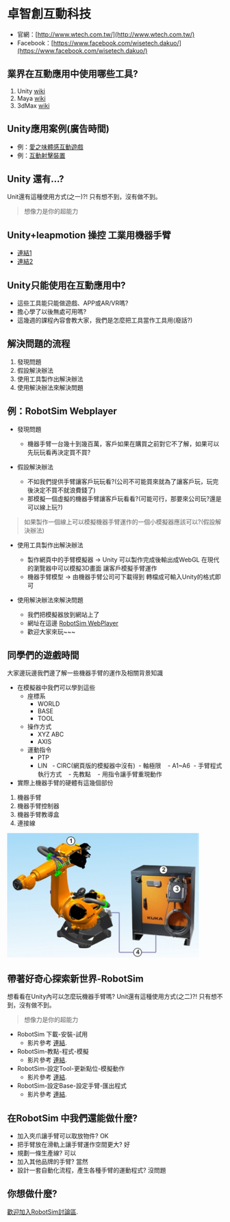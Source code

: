 # 卓智創互動科技
* 官網：[http://www.wtech.com.tw/](http://www.wtech.com.tw/)
* Facebook：[https://www.facebook.com/wisetech.dakuo/](https://www.facebook.com/wisetech.dakuo/) 



## 業界在互動應用中使用哪些工具?
1. Unity [wiki](https://zh.wikipedia.org/wiki/Unity_(%E6%B8%B8%E6%88%8F%E5%BC%95%E6%93%8E))
1. Maya [wiki](https://zh.wikipedia.org/wiki/Maya)
1. 3dMax [wiki](https://zh.wikipedia.org/wiki/3ds_Max)



## Unity應用案例(廣告時間)
* 例：[愛之味體感互動遊戲](https://www.facebook.com/wisetech.dakuo/videos/885588164860007/)
* 例：[互動射擊裝置](https://www.facebook.com/wisetech.dakuo/videos/664104040341755/)



## Unity 還有...?
Unit還有這種使用方式(之一)?! 只有想不到，沒有做不到。
> 想像力是你的超能力



## Unity+leapmotion 操控 工業用機器手臂
* [連結1](https://www.facebook.com/wisetech.dakuo/videos/1212236958861791/)
* [連結2](https://www.facebook.com/wisetech.dakuo/videos/1225804447505042/)



## Unity只能使用在互動應用中?
* 這些工具能只能做遊戲、APP或AR/VR嗎?
* 擔心學了以後無處可用嗎?
* 這幾週的課程內容會教大家，我們是怎麼把工具當作工具用(廢話?)



## 解決問題的流程
1. 發現問題
1. 假設解決辦法
1. 使用工具製作出解決辦法
1. 使用解決辦法來解決問題



## 例：RobotSim Webplayer

- 發現問題
  - 機器手臂一台幾十到幾百萬，客戶如果在購買之前對它不了解，如果可以先玩玩看再決定買不買?

- 假設解決辦法 
  - 不如我們提供手臂讓客戶玩玩看?(公司不可能買來就為了讓客戶玩，玩完後決定不買不就浪費錢了)
  - 那模擬一個虛擬的機器手臂讓客戶玩看看?(可能可行，那要來公司玩?還是可以線上玩?)
> 如果製作一個線上可以模擬機器手臂運作的一個小模擬器應該可以?(假設解決辦法)

- 使用工具製作出解決辦法
  - 製作網頁中的手臂模擬器 -> Unity 可以製作完成後輸出成WebGL 在現代的瀏覽器中可以模擬3D畫面 讓客戶模擬手臂運作
  - 機器手臂模型 -> 由機器手臂公司可下載得到 轉檔成可輸入Unity的格式即可

- 使用解決辦法來解決問題
  - 我們把模擬器放到網站上了
  - 網址在這邊 [RobotSim WebPlayer](http://www.wtech.com.tw/robotsim)
  - 歡迎大家來玩~~~ 


## 同學們的遊戲時間
大家邊玩邊我們邊了解一些機器手臂的運作及相關背景知識 
- 在模擬器中我們可以學到這些
  - 座標系
    - WORLD
    - BASE
    - TOOL
  - 操作方式
    - XYZ ABC
    - AXIS
  - 運動指令
    - PTP
    - LIN
    - CIRC(網頁版的模擬器中沒有) 
  - 軸極限
    - A1~A6
  - 手臂程式執行方式
    - 先教點
    - 用指令讓手臂重現動作
- 實際上機器手臂的硬體有這幾個部份 
1. 機器手臂 
1. 機器手臂控制器 
1. 機器手臂教導盒 
1. 連接線
  
 ![Image](./img/RobotSystem.jpg)



## 帶著好奇心探索新世界-RobotSim
 想看看在Unity內可以怎麼玩機器手臂嗎?
Unit還有這種使用方式(之二)?! 只有想不到，沒有做不到。
> 想像力是你的超能力 

- RobotSim 下載-安裝-試用
  - 影片參考 [連結](https://www.youtube.com/watch?v=xv4v_fOwAC0&index=20&list=PLYLTPJkULAAZZuNW2s2tX-KWQOus7sAAo).
- RobotSim-教點-程式-模擬
  - 影片參考 [連結](https://www.youtube.com/watch?v=4Gk7K88B10c&index=21&list=PLYLTPJkULAAZZuNW2s2tX-KWQOus7sAAo).
- RobotSim-設定Tool-更新點位-模擬動作
  - 影片參考 [連結](https://www.youtube.com/watch?v=NLA6A_qWDgs&index=22&list=PLYLTPJkULAAZZuNW2s2tX-KWQOus7sAAo).
- RobotSim-設定Base-設定手臂-匯出程式
  - 影片參考 [連結](https://www.youtube.com/watch?v=izkk5MW-FeY&index=23&list=PLYLTPJkULAAZZuNW2s2tX-KWQOus7sAAo).

## 在RobotSim 中我們還能做什麼?
- 加入夾爪讓手臂可以取放物件? OK
- 把手臂放在滑軌上讓手臂運作空間更大? 好
- 規劃一條生產線? 可以
- 加入其他品牌的手臂? 當然
- 設計一套自動化流程，產生各種手臂的運動程式? 沒問題

## 你想做什麼?
[歡迎加入RobotSim討論區](http://forum.wtech.com.tw/viewforum.php?f=17&sid=4a42cdd8643e5518dd23f732ca23f0c4).

